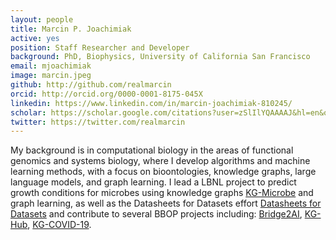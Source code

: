 ```yaml
---
layout: people
title: Marcin P. Joachimiak
active: yes
position: Staff Researcher and Developer
background: PhD, Biophysics, University of California San Francisco
email: mjoachimiak
image: marcin.jpeg
github: http://github.com/realmarcin
orcid: http://orcid.org/0000-0001-8175-045X
linkedin: https://www.linkedin.com/in/marcin-joachimiak-810245/
scholar: https://scholar.google.com/citations?user=zSlIlYQAAAAJ&hl=en&oi=ao
twitter: https://twitter.com/realmarcin
---
```

My background is in computational biology in the areas of functional genomics and systems biology, where I develop algorithms and machine learning methods, with a focus on bioontologies, knowledge graphs, large language models, and graph learning.
I lead a LBNL project to predict growth conditions for microbes using knowledge graphs [KG-Microbe](https://github.com/Knowledge-Graph-Hub/kg-microbe) and graph learning, as well as the Datasheets for Datasets effort [Datasheets for Datasets](https://github.com/bridge2ai/data-sheets-schema/tree/main) and contribute to several BBOP projects including: [Bridge2AI](/project/bridge2ai), [KG-Hub](/project/kg-hub), [KG-COVID-19](/project/kg-covid-19).
